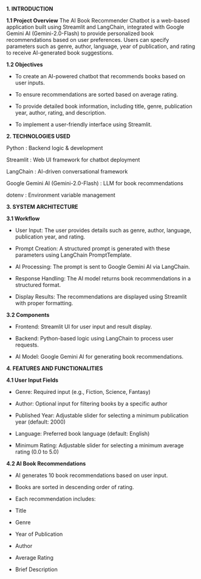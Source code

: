 **1. INTRODUCTION**

  **1.1 Project Overview**
  The AI Book Recommender Chatbot is a web-based application built using Streamlit and LangChain, 
  integrated with Google Gemini AI (Gemini-2.0-Flash) to provide personalized book recommendations 
  based on user preferences. Users can specify parameters such as genre, author, language, year of 
  publication, and rating to receive AI-generated book suggestions.

  **1.2 Objectives**

   - To create an AI-powered chatbot that recommends books based on user inputs.

   - To ensure recommendations are sorted based on average rating.

   - To provide detailed book information, including title, genre, publication year, author, rating, and description.

   - To implement a user-friendly interface using Streamlit.



**2. TECHNOLOGIES USED**


Python                                  :  Backend logic & development

Streamlit                               :  Web UI framework for chatbot deployment

LangChain                               :  AI-driven conversational framework

Google Gemini AI (Gemini-2.0-Flash)     :  LLM for book recommendations

dotenv                                  :  Environment variable management



**3. SYSTEM ARCHITECTURE**

  **3.1 Workflow**

   - User Input: The user provides details such as genre, author, language, publication year, and rating.
   
   - Prompt Creation: A structured prompt is generated with these parameters using LangChain PromptTemplate.
   
   - AI Processing: The prompt is sent to Google Gemini AI via LangChain.
    
   - Response Handling: The AI model returns book recommendations in a structured format.
    
   - Display Results: The recommendations are displayed using Streamlit with proper formatting.

  **3.2 Components**

   - Frontend: Streamlit UI for user input and result display.
    
   - Backend: Python-based logic using LangChain to process user requests.
    
   - AI Model: Google Gemini AI for generating book recommendations.



**4. FEATURES AND FUNCTIONALITIES**

 **4.1 User Input Fields**

   - Genre: Required input (e.g., Fiction, Science, Fantasy)
   
   - Author: Optional input for filtering books by a specific author
    
   - Published Year: Adjustable slider for selecting a minimum publication year (default: 2000)
    
   - Language: Preferred book language (default: English)
    
   - Minimum Rating: Adjustable slider for selecting a minimum average rating (0.0 to 5.0)

 **4.2 AI Book Recommendations**

   - AI generates 10 book recommendations based on user input.
    
   - Books are sorted in descending order of rating.
    
   - Each recommendation includes:
    
   - Title
    
   - Genre
    
   - Year of Publication
    
   - Author
    
   - Average Rating
    
   - Brief Description

 
